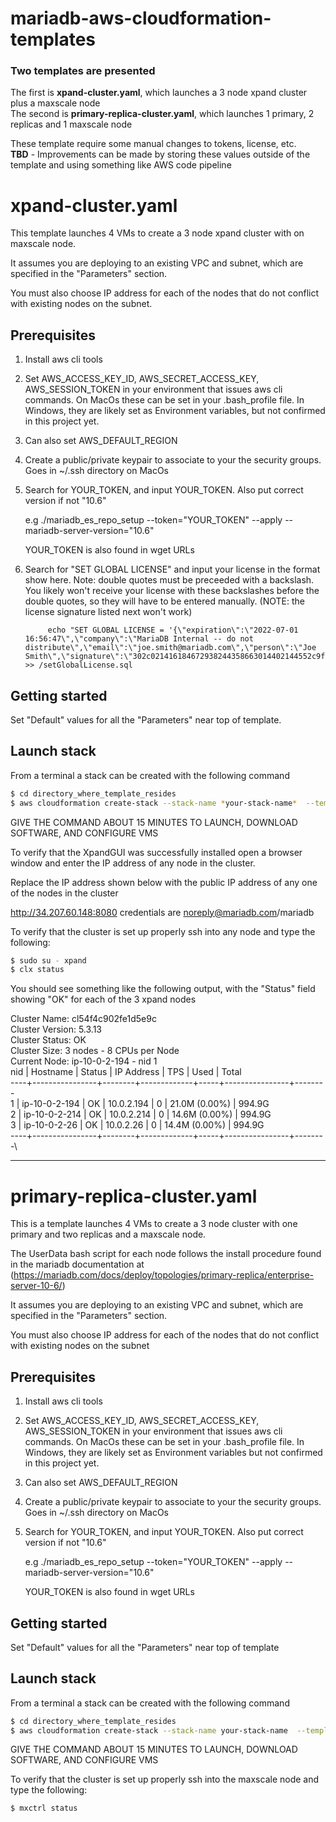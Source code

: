 # mariadb-aws-cloudformation-templates

### Two templates are presented

The first is **xpand-cluster.yaml**, which launches a 3 node xpand cluster plus a maxscale node\
The second is **primary-replica-cluster.yaml**, which launches 1 primary, 2 replicas and 1 maxscale node

These template require some manual changes to tokens, license, etc.\
**TBD** - Improvements can be made by storing these values outside of the template and using something like AWS code pipeline

# xpand-cluster.yaml

This template launches 4 VMs to create a 3 node xpand cluster with on maxscale node. 

It assumes you are deploying to an existing VPC and subnet, which are specified in the "Parameters" section.

You must also choose IP address for each of the nodes that do not conflict with existing nodes on the subnet.

## Prerequisites
1. Install aws cli tools
2. Set AWS_ACCESS_KEY_ID, AWS_SECRET_ACCESS_KEY, AWS_SESSION_TOKEN in your environment that issues aws cli commands. On MacOs these can be set in your .bash_profile file. In Windows, they are likely set as Environment variables, but not confirmed in this project yet.
3. Can also set AWS_DEFAULT_REGION
4. Create a public/private keypair to associate to your the security groups. Goes in ~/.ssh directory on MacOs
5. Search for YOUR_TOKEN, and input YOUR_TOKEN. Also put correct version if not "10.6"

      e.g       ./mariadb_es_repo_setup --token="YOUR_TOKEN" --apply --mariadb-server-version="10.6"

      YOUR_TOKEN is also found in wget URLs

6. Search for "SET GLOBAL LICENSE" and input your license in the format show here. Note: double quotes must be preceeded with a backslash. You likely won't receive your license with these backslashes before the double quotes, so they will have to be entered manually. (NOTE: the license signature listed next won't work)

            echo "SET GLOBAL LICENSE = '{\"expiration\":\"2022-07-01 16:56:47\",\"company\":\"MariaDB Internal -- do not distribute\",\"email\":\"joe.smith@mariadb.com\",\"person\":\"Joe Smith\",\"signature\":\"302c021416184672938244358663014402144552c9f8a7f6e914d682fd48d82928383020\"}';" >> /setGlobalLicense.sql

## Getting started
Set "Default"  values for all the  "Parameters" near top of template.

## Launch stack

From a terminal a stack can be created with the following command
```bash
$ cd directory_where_template_resides
$ aws cloudformation create-stack --stack-name *your-stack-name*  --template-body file://xpand-cluster.yaml
```
GIVE THE COMMAND ABOUT 15 MINUTES TO LAUNCH, DOWNLOAD SOFTWARE, AND CONFIGURE VMS

To verify that the XpandGUI was successfully installed open a browser window and enter the IP address of any node in the cluster.

Replace the IP address shown below with the public IP address of any one of the nodes in the cluster

http://34.207.60.148:8080 credentials are noreply@mariadb.com/mariadb

To verify that the cluster is set up properly ssh into any node and type the following:

```bash
$ sudo su - xpand
$ clx status
```
You should see something like the following output, with the "Status" field showing "OK" for each of the 3 xpand nodes

Cluster Name: cl54f4c902fe1d5e9c\
Cluster Version: 5.3.13\
Cluster Status: OK\
Cluster Size: 3 nodes - 8 CPUs per Node\
Current Node: ip-10-0-2-194 - nid 1\
nid | Hostname | Status | IP Address | TPS | Used | Total\
----+----------------+--------+-------------+-----+----------------+--------\
1 | ip-10-0-2-194 | OK | 10.0.2.194 | 0 | 21.0M (0.00%) | 994.9G\
2 | ip-10-0-2-214 | OK | 10.0.2.214 | 0 | 14.6M (0.00%) | 994.9G\
3 | ip-10-0-2-26  | OK | 10.0.2.26 | 0 | 14.4M (0.00%) | 994.9G\
----+----------------+--------+-------------+-----+----------------+--------\



---

# primary-replica-cluster.yaml

This is a template launches 4 VMs to create a 3 node cluster with one primary and two replicas and a maxscale node.

The UserData bash script for each node follows the install procedure found in the mariadb documentation at\
(https://mariadb.com/docs/deploy/topologies/primary-replica/enterprise-server-10-6/)

It assumes you are deploying to an existing VPC and subnet, which are specified in the "Parameters" section.

You must also choose IP address for each of the nodes that do not conflict with existing nodes on the subnet

## Prerequisites
1. Install aws cli tools
2. Set AWS_ACCESS_KEY_ID, AWS_SECRET_ACCESS_KEY, AWS_SESSION_TOKEN in your environment that issues aws cli commands. On MacOs these can be set in your .bash_profile file. In Windows, they are likely set as Environment variables but not confirmed in this project yet.
3. Can also set AWS_DEFAULT_REGION
4. Create a public/private keypair to associate to your the security groups. Goes in ~/.ssh directory on MacOs
5. Search for YOUR_TOKEN, and input YOUR_TOKEN. Also put correct version if not "10.6"

      e.g       ./mariadb_es_repo_setup --token="YOUR_TOKEN" --apply --mariadb-server-version="10.6"

      YOUR_TOKEN is also found in wget URLs


## Getting started
Set "Default"  values for all the  "Parameters" near top of template

## Launch stack

From a terminal a stack can be created with the following command
```bash
$ cd directory_where_template_resides
$ aws cloudformation create-stack --stack-name your-stack-name  --template-body file://primary-replica-cluster.yaml
```

GIVE THE COMMAND ABOUT 15 MINUTES TO LAUNCH, DOWNLOAD SOFTWARE, AND CONFIGURE VMS

To verify that the cluster is set up properly ssh into the maxscale node and type the following:

```bash
$ mxctrl status
```